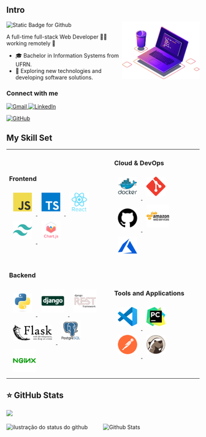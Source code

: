 <h2>Intro</h2>

<img src="./images/computer-illustration.png" alt="Ilustração de um Computador e Café" min-width="40%" max-width="40%" width="40%" align="right">

<img src="https://img.shields.io/static/v1?label=&message=I'm Willamy Domingos&color=f8efd4&style=for-the-badge" alt="Static Badge for Github">

<br>

A full-time full-stack Web Developer 👨‍💻 working remotely 🚀

- 🎓 Bachelor in Information Systems from UFRN.
- 🤔 Exploring new technologies and developing software solutions.

<h3>Connect with me</h3>

<p align="left">
  <a href="mailto:willamy.wlp@gmail.com" title="willamy.wlp@gmail.com">
    <img src="https://img.shields.io/badge/-Gmail-FF0000?style=square&labelColor=FF0000&logo=gmail&logoColor=white&link=willamy.wlp@gmail.com" alt="Gmail"/>
  </a>
  <a href="https://www.linkedin.com/in/willa-my/" title="@willa-my">
    <img src="https://img.shields.io/badge/-Linkedin-0e76a8?style=square&logo=Linkedin&logoColor=white&link=https://www.linkedin.com/in/willa-my/" alt="LinkedIn"/>
  </a>
</p>

[![GitHub](https://img.shields.io/github/followers/willamylp?label=follow&style=social)](https://github.com/willamylp/willamylp)

<h2>My Skill Set</h2>
<table width="100%">
  <tr>
    <td align="left">
      <h3>Frontend</h3>
      <a href="https://www.javascript.com/" target="_blank">
        <img
          style="margin: 10px"
          src="./assets/frontend/javascript.svg"
          alt="JavaScript"
          height="50"
        />
      </a>
      <a href="https://www.typescriptlang.org/" target="_blank">
        <img
          style="margin: 10px"
          src="./assets/frontend/typescript.svg"
          alt="TypeScript"
          height="50"
        />
      </a>
      <a href="https://reactjs.org/" target="_blank">
        <img
          style="margin: 10px"
          src="./assets/frontend/reactjs.svg"
          alt="ReactJS"
          height="50"
        />
      </a>
      <a href="https://www.tailwindcss.com/" target="_blank">
        <img
          style="margin: 10px"
          src="./assets/frontend/tailwindcss.svg"
          alt="Tailwind CSS"
          height="50"
        />
      </a>
      <a href="https://www.chartjs.org" target="_blank">
        <img
          style="margin: 10px"
          src="./assets/frontend/chartjs.svg"
          alt="ChartJS"
          height="50"
        />
      </a>
    </td>
    <td align="left">
      <h3>Cloud & DevOps</h3>
      <a href="https://www.docker.com/" target="_blank">
        <img
          style="margin: 10px"
          src="./assets/cloud_devops/docker.svg"
          alt="Docker"
          height="50"
        />
      </a>  
      <a href="https://git-scm.com" target="_blank">
        <img
          style="margin: 10px"
          src="./assets/cloud_devops/git-scm.svg"
          alt="Git"
          height="50"
        />
      </a>
      <a href="https://github.com/" target="_blank">
        <img
          style="margin: 10px"
          src="./assets/cloud_devops/github.svg" alt="GitHub" height="50"
        />
      </a>
      <a href="https://aws.amazon.com/" target="_blank">
        <img
          style="margin: 10px"
          src="./assets/cloud_devops/aws.svg"
          alt="AWS"
          height="60"
        />
      </a>  
      <a href="https://azure.microsoft.com/en-in/" target="_blank">
        <img
          style="margin: 10px"
          src="./assets/cloud_devops/microsoft-azure.svg"
          alt="Azure"
          height="50"
        />
      </a>  
    </td>
  </tr>
  <tr>
  <td align="left">
    <h3>Backend</h3>
    <a href="https://www.python.org/" target="_blank">
      <img
        style="margin: 10px"
        src="./assets/backend/python.svg"
        alt="Python"
        height="50"
      />
    </a>  
    <a href="https://www.djangoproject.com/" target="_blank">
      <img
        style="margin: 10px"
        src="./assets/backend/django.svg"
        alt="Django"
        height="60"
      />
    </a>
    <a href="https://www.django-rest-framework.org" target="_blank">
      <img
        style="margin: 10px"
        src="./assets/backend/django-rest.svg"
        alt="Django Rest Framework"
        height="60"
      />
    </a>
    <a href="https://flask.palletsprojects.com/" target="_blank">
      <img
        style="margin: 10px"
        src="./assets/backend/flask.svg"
        alt="Flask"
        height="40"
      />
    </a>
    <a href="https://www.postgresql.org/" target="_blank">
      <img
        style="margin: 10px"
        src="./assets/backend/postgresql.svg"
        alt="PostgreSQL"
        height="50"
      />
    </a>
    <a href="https://www.nginx.com/" target="_blank">
      <img
        style="margin: 10px"
        src="./assets/backend/nginx.svg"
        alt="Nginx"
        height="60"
      />
    </a>
    </td>
    <td align="left">
      <h3>Tools and Applications</h3>
      <a href="https://www.jetbrains.com/pt-br/pycharm/" target="_blank">
        <img
          style="margin: 10px"
          src="./assets/tools/VSCODE.svg"
          alt="VS Code"
          height="50"
        />
      </a>
      <a href="https://www.postman.com" target="_blank">
        <img
          style="margin: 10px"
          src="./assets/tools/PyCharm.svg"
          alt="PyCharm"
          height="50"
        />
      </a>
      <a href="https://www.postman.com" target="_blank">
        <img
          style="margin: 10px"
          src="./assets/tools/postman.svg"
          alt="Postman"
          height="50"
        />
      </a>
      <a href="https://dbeaver.io" target="_blank">
        <img
          style="margin: 10px"
          src="./assets/tools/DBeaver.svg"
          alt="DBeaver"
          height="50"
        />
      </a>
    </td>
  </tr>
</table>

<div>
  <h2>⭐ GitHub Stats</h2>
  
  <div align="left">
    <img src="https://komarev.com/ghpvc/?username=willamylp&&style=square" />
  </div>
  <br>
  <img
    align="left"
    width="50%"
    src="https://github-readme-stats.vercel.app/api?username=willamylp&show_icons=true&title_color=783c00&text_color=af552e&icon_color=783c00&bg_color=f8efd4&cache_seconds=2300"
    alt="ilustração do status do github"
  />
  <img
    align="left"
    width="38%"
    src="https://github-readme-stats.vercel.app/api/top-langs/?username=willamylp&title_color=783c00&text_color=af552e&icon_color=783c00&bg_color=f8efd4&hide_border=false&include_all_commits=true&count_private=true&layout=compact"
    alt="Github Stats"
  />
</div>
